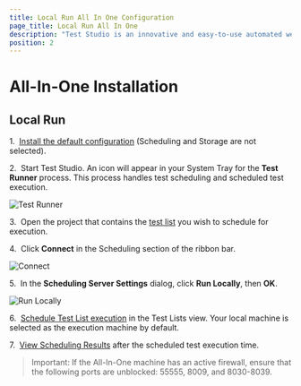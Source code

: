 ```yaml
---
title: Local Run All In One Configuration
page_title: Local Run All In One 
description: "Test Studio is an innovative and easy-to-use automated web, WPF and load testing solution. Test Studio tests support essential technologies like ASP.NET AJAX, Silverlight, PHP and MVC. HTML5, Testing framework, functional testing, performance testing, load testing, exploratory testing, manual testing."
position: 2
---
```

# All-In-One Installation

## Local Run

1.&nbsp;  <a href="/getting-started/installation/install-procedure" target="_blank">Install the default configuration</a> (Scheduling and Storage are not selected).

2.&nbsp; Start Test Studio. An icon will appear in your System Tray for the **Test Runner** process. This process handles test scheduling and scheduled test execution. 

![Test Runner][1]

3.&nbsp; Open the project that contains the <a href="/getting-started/test-execution/test-lists-standalone" target="_blank">test list</a> you wish to schedule for execution.

4.&nbsp; Click **Connect** in the Scheduling section of the ribbon bar.

![Connect][2]

5.&nbsp; In the **Scheduling Server Settings** dialog, click **Run Locally**, then **OK**.

![Run Locally][3]

6.&nbsp; <a href="/features/scheduling-test-runs/schedule-execution" target="_blank">Schedule Test List execution</a> in the Test Lists view. Your local machine is selected as the execution machine by default.

7.&nbsp; <a href="/features/scheduling-test-runs/scheduling-results" target="_blank">View Scheduling Results</a> after the scheduled test execution time.

> Important: If the All-In-One machine has an active firewall, ensure that the following ports are unblocked: 55555, 8009, and 8030-8039.

[1]: /img/features/scheduling-test-runs/local-run-all-in-one/fig1.png
[2]: /img/features/scheduling-test-runs/local-run-all-in-one/fig2.png
[3]: /img/features/scheduling-test-runs/local-run-all-in-one/fig3.png